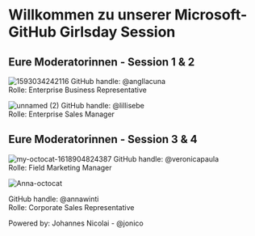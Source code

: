# Willkommen zu unserer Microsoft-GitHub Girlsday Session 

## Eure Moderatorinnen - Session 1 & 2 
![1593034242116](https://user-images.githubusercontent.com/59711153/115524602-9bed2d80-a28e-11eb-90d6-45c1019299a3.jpeg)
GitHub handle: @angllacuna <br>
Rolle: Enterprise Business Representative

![unnamed (2)](https://user-images.githubusercontent.com/13851369/115560077-8985ea80-a2b4-11eb-9d48-4c83f8de444f.png)
GitHub handle: @lillisebe <br>
Rolle: Enterprise Sales Manager

## Eure Moderatorinnen - Session 3 & 4  
![my-octocat-1618904824387](https://user-images.githubusercontent.com/49121100/115566554-9f96a980-a2ba-11eb-9eaf-70a65ee341ea.png)
GitHub handle: @veronicapaula <br>
Rolle: Field Marketing Manager

![Anna-octocat](https://user-images.githubusercontent.com/49121100/115566878-f2706100-a2ba-11eb-8992-93180d32126c.png)

GitHub handle: @annawinti <br>
Rolle: Corporate Sales Representative



Powered by: Johannes Nicolai - @jonico 
